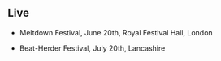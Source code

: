 ## Live

- Meltdown Festival, June 20th, Royal Festival Hall, London

- Beat-Herder Festival, July 20th, Lancashire  
